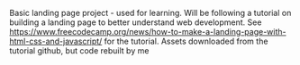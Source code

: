 Basic landing page project - used for learning. Will be following a tutorial on building a landing page to better understand web development. See https://www.freecodecamp.org/news/how-to-make-a-landing-page-with-html-css-and-javascript/ for the tutorial. Assets downloaded from the tutorial github, but code rebuilt by me